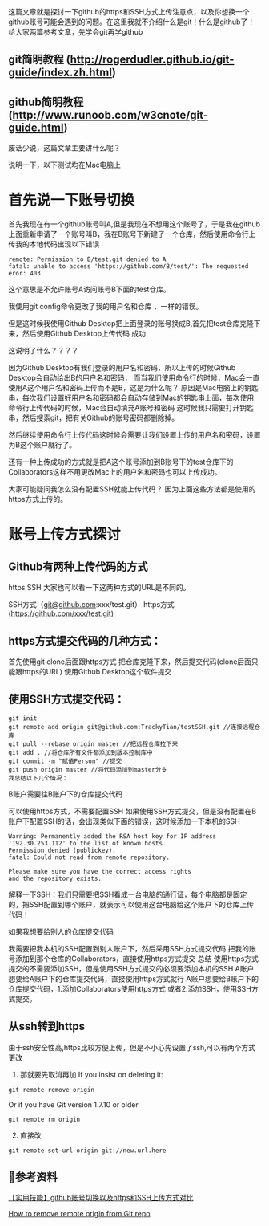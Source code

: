 


这篇文章就是探讨一下github的https和SSH方式上传注意点，以及你想换一个github账号可能会遇到的问题。在这里我就不介绍什么是git！什么是github了！给大家两篇参考文章，先学会git再学github

## git简明教程 (http://rogerdudler.github.io/git-guide/index.zh.html)

## github简明教程 (http://www.runoob.com/w3cnote/git-guide.html)

废话少说，这篇文章主要讲什么呢？

说明一下，以下测试均在Mac电脑上

# 首先说一下账号切换

首先我现在有一个github账号叫A,但是我现在不想用这个账号了，于是我在github上面重新申请了一个账号叫B，我在B账号下新建了一个仓库，然后使用命令行上传我的本地代码出现以下错误
```
remote: Permission to B/test.git denied to A
fatal: unable to access 'https://github.com/B/test/': The requested eror: 403
```
这个意思是不允许账号A访问账号B下面的test仓库。

我使用git config命令更改了我的用户名和仓库 ，一样的错误。

但是这时候我使用Github Desktop把上面登录的账号换成B,首先把test仓库克隆下来，然后使用Github Desktop上传代码 成功

这说明了什么？？？？

因为Github Desktop有我们登录的用户名和密码，所以上传的时候Github Desktop会自动给出B的用户名和密码，
而当我们使用命令行的时候，Mac会一直使用A这个用户名和密码上传而不是B，这是为什么呢？
原因是Mac电脑上的钥匙串，每次我们设置好用户名和密码都会自动存储到Mac的钥匙串上面，每次使用命令行上传代码的时候，Mac会自动填充A账号和密码
这时候我只需要打开钥匙串，然后搜索git，把有关Github的账号密码都删除掉。

然后继续使用命令行上传代码这时候会需要让我们设置上传的用户名和密码，设置为B这个账户就行了。

还有一种上传成功的方式就是把A这个账号添加到B账号下的test仓库下的Collaborators这样不用更改Mac上的用户名和密码也可以上传成功。

大家可能疑问我怎么没有配置SSH就能上传代码？
因为上面这些方法都是使用的https方式上传的。

# 账号上传方式探讨
## Github有两种上传代码的方式

https
SSH
大家也可以看一下这两种方式的URL是不同的。

SSH方式（git@github.com:xxx/test.git）
https方式 (https://github.com/xxx/test.git)

## https方式提交代码的几种方式：

首先使用git clone后面跟https方式 把仓库克隆下来，然后提交代码(clone后面只能跟https的URL)
使用Github Desktop这个软件提交

## 使用SSH方式提交代码：
```
git init
git remote add origin git@github.com:TrackyTian/testSSH.git //连接远程仓库
git pull --rebase origin master //把远程仓库拉下来
git add . //将仓库所有文件都添加到版本控制库中
git commit -m "赋值Person" //提交
git push origin master //将代码添加到master分支
我总结以下几个情况：
```
B账户需要往B账户下的仓库提交代码

可以使用https方式，不需要配置SSH
如果使用SSH方式提交，但是没有配置在B账户下配置SSH的话，会出现类似下面的错误，这时候添加一下本机的SSH
```
Warning: Permanently added the RSA host key for IP address '192.30.253.112' to the list of known hosts.
Permission denied (publickey).
fatal: Could not read from remote repository.

Please make sure you have the correct access rights
and the repository exists.
```

解释一下SSH：我们只需要把SSH看成一台电脑的通行证，每个电脑都是固定的，把SSH配置到哪个账户，就表示可以使用这台电脑给这个账户下的仓库上传代码！

如果我想要给别人的仓库提交代码

我需要把我本机的SSH配置到别人账户下，然后采用SSH方式提交代码
把我的账号添加到那个仓库的Collaborators，直接使用https方式提交
总结
使用https方式提交的不需要添加SSH，但是使用SSH方式提交的必须要添加本机的SSH
A账户想要给A账户下的仓库提交代码，直接使用https方式就行
A账户想要给B账户下的仓库提交代码，1.添加Collaborators使用https方式 或者2.添加SSH，使用SSH方式提交。

## 从ssh转到https

由于ssh安全性高,https比较方便上传，但是不小心先设置了ssh,可以有两个方式更改
1. 那就要先取消再加
If you insist on deleting it:
```
git remote remove origin
```
Or if you have Git version 1.7.10 or older
```
git remote rm origin
```
2. 直接改
```
git remote set-url origin git://new.url.here
```

## 参考资料
[【实用技能】github账号切换以及https和SSH上传方式对比](http://www.codertian.com/2015/12/07/github-zhang-hao-shen-ru-ji-qie-huan/)

[How to remove remote origin from Git repo
](https://stackoverflow.com/questions/16330404/how-to-remove-remote-origin-from-git-repo)


